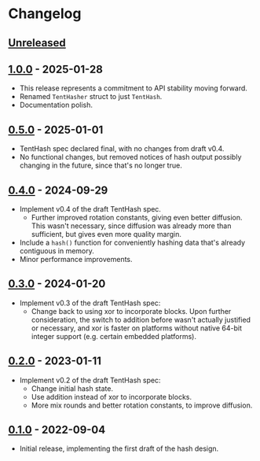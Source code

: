 # Changelog


## [Unreleased]


## [1.0.0] - 2025-01-28

- This release represents a commitment to API stability moving forward.
- Renamed `TentHasher` struct to just `TentHash`.
- Documentation polish.


## [0.5.0] - 2025-01-01

- TentHash spec declared final, with no changes from draft v0.4.
- No functional changes, but removed notices of hash output possibly changing in the future, since that's no longer true.


## [0.4.0] - 2024-09-29

- Implement v0.4 of the draft TentHash spec.
  - Further improved rotation constants, giving even better diffusion.  This wasn't necessary, since diffusion was already more than sufficient, but gives even more quality margin.
- Include a `hash()` function for conveniently hashing data that's already contiguous in memory.
- Minor performance improvements.


## [0.3.0] - 2024-01-20

- Implement v0.3 of the draft TentHash spec:
  - Change back to using xor to incorporate blocks.  Upon further consideration, the switch to addition before wasn't actually justified or necessary, and xor is faster on platforms without native 64-bit integer support (e.g. certain embedded platforms).


## [0.2.0] - 2023-01-11

- Implement v0.2 of the draft TentHash spec:
  - Change initial hash state.
  - Use addition instead of xor to incorporate blocks.
  - More mix rounds and better rotation constants, to improve diffusion.


## [0.1.0] - 2022-09-04

- Initial release, implementing the first draft of the hash design.


[Unreleased]: https://github.com/cessen/tenthash/compare/v1.0.0...HEAD
[1.0.0]: https://github.com/cessen/tenthash/compare/v0.5.0...v1.0.0
[0.5.0]: https://github.com/cessen/tenthash/compare/v0.4.0...v0.5.0
[0.4.0]: https://github.com/cessen/tenthash/compare/v0.3.0...v0.4.0
[0.3.0]: https://github.com/cessen/tenthash/compare/v0.2.0...v0.3.0
[0.2.0]: https://github.com/cessen/tenthash/compare/v0.1.0...v0.2.0
[0.1.0]: https://github.com/cessen/tenthash/releases/tag/v0.1.0
